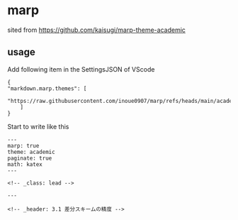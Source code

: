 # marp

sited from https://github.com/kaisugi/marp-theme-academic

## usage
Add following item in the SettingsJSON of VScode
```
{
"markdown.marp.themes": [
    "https://raw.githubusercontent.com/inoue0907/marp/refs/heads/main/academic.css"
    ]
}
```
Start to write like this
```
---
marp: true
theme: academic
paginate: true
math: katex
---

<!-- _class: lead -->

---

<!-- _header: 3.1 差分スキームの精度 -->
```
